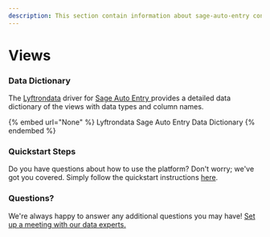 ```yaml
---
description: This section contain information about sage-auto-entry connector views information
---
```


# Views

### Data Dictionary

The [Lyftrondata](https://www.lyftrondata.com/) driver for [Sage Auto Entry](None/)[ ](https://www.lyftrondata.com/integration/sage-auto-entry/)provides a detailed data dictionary of the views with data types and column names.

{% embed url="None" %}
Lyftrondata Sage Auto Entry Data Dictionary
{% endembed %}

### Quickstart Steps

Do you have questions about how to use the platform? Don't worry; we've got you covered. Simply follow the quickstart instructions [here](../README.md).

### Questions? <a href="#questions" id="questions"></a>

We're always happy to answer any additional questions you may have! [Set up a meeting with our data experts.](https://www.lyftrondata.com/book-a-meeting/)



